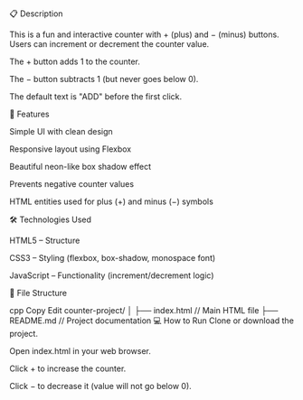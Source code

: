 📋 Description

This is a fun and interactive counter with + (plus) and − (minus) buttons.
Users can increment or decrement the counter value.

The + button adds 1 to the counter.

The − button subtracts 1 (but never goes below 0).

The default text is "ADD" before the first click.

🚀 Features

Simple UI with clean design

Responsive layout using Flexbox

Beautiful neon-like box shadow effect

Prevents negative counter values

HTML entities used for plus (&#43;) and minus (&#8722;) symbols

🛠️ Technologies Used

HTML5 – Structure

CSS3 – Styling (flexbox, box-shadow, monospace font)

JavaScript – Functionality (increment/decrement logic)

📂 File Structure

cpp
Copy
Edit
counter-project/
│
├── index.html    // Main HTML file
├── README.md     // Project documentation
💻 How to Run
Clone or download the project.

Open index.html in your web browser.

Click + to increase the counter.

Click − to decrease it (value will not go below 0).

